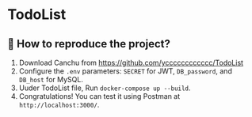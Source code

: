 # TodoList

## 🚀 How to reproduce the project?
1. Download Canchu from https://github.com/ycccccccccccc/TodoList
2. Configure the `.env` parameters: `SECRET` for JWT, `DB_password`, and `DB_host` for MySQL.
3. Uuder TodoList file, Run `docker-compose up --build`.
6. Congratulations! You can test it using Postman at `http://localhost:3000/`.
